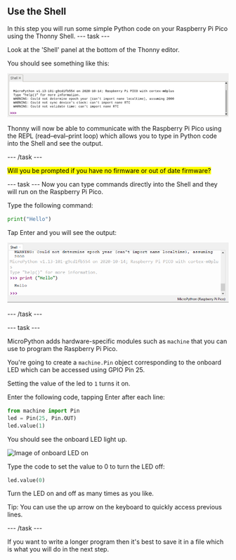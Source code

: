 ## Use the Shell

In this step you will run some simple Python code on your Raspberry Pi Pico using the Thonny Shell. 
--- task ---

Look at the 'Shell' panel at the bottom of the Thonny editor. 

You should see something like this:

![REPL initial connection messages](images/repl-connected.png)

Thonny will now be able to communicate with the Raspberry Pi Pico using the REPL (read–eval–print loop) which allows you to type in Python code into the Shell and see the output. 

--- /task ---

<mark>Will you be prompted if you have no firmware or out of date firmware?</mark>

--- task ---
Now you can type commands directly into the Shell and they will run on the Raspberry Pi Pico.

Type the following command:

``` python
print("Hello")
```
Tap Enter and you will see the output:

![Print Hello output](images/print-hello-output.png)

--- /task ---

--- task ---

MicroPython adds hardware-specific modules such as `machine` that you can use to program the Raspberry Pi Pico. 

You're going to create a `machine.Pin` object corresponding to the onboard LED which can be accessed using GPIO Pin 25. 

Setting the value of the led to `1` turns it on. 

Enter the following code, tapping Enter after each line:

``` python
from machine import Pin
led = Pin(25, Pin.OUT)
led.value(1)
```

You should see the onboard LED light up. 

![Image of onboard LED on](images/onboard-led-on.png)

Type the code to set the value to 0 to turn the LED off:

``` python
led.value(0)
```

Turn the LED on and off as many times as you like. 

Tip: You can use the up arrow on the keyboard to quickly access previous lines. 

--- /task ---

If you want to write a longer program then it's best to save it in a file which is what you will do in the next step.


